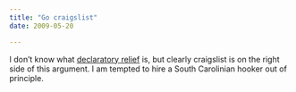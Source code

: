```yaml
---
title: "Go craigslist"
date: 2009-05-20

---
```


I don’t know what [declaratory relief](http://blog.craigslist.org/2009/05/cl-sues-sc-ag-for-declaratory-relief/) is, but clearly craigslist is on the right side of this argument. I am tempted to hire a South Carolinian hooker out of principle.
